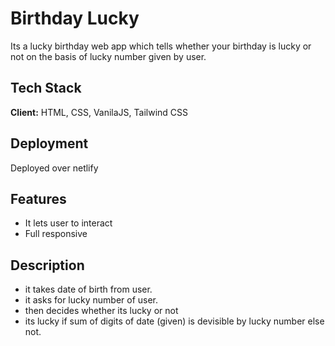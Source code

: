 # Birthday Lucky
Its a lucky birthday web app which tells whether your birthday is lucky or not on the basis of lucky number given by user.

## Tech Stack

**Client:** HTML, CSS, VanilaJS, Tailwind CSS



  
## Deployment

Deployed over netlify



  
## Features

- It lets user to interact
- Full responsive

## Description

- it takes date of birth from user.
- it asks for lucky number of user.
- then decides whether its lucky or not
- its lucky if sum of digits of date (given) is devisible by lucky number else not.
  
